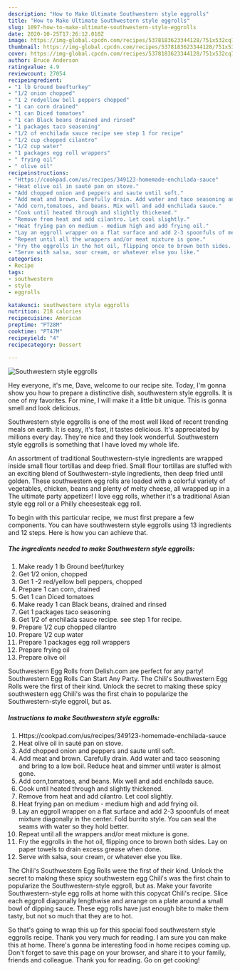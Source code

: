 ```yaml
---
description: "How to Make Ultimate Southwestern style eggrolls"
title: "How to Make Ultimate Southwestern style eggrolls"
slug: 1097-how-to-make-ultimate-southwestern-style-eggrolls
date: 2020-10-25T17:26:12.010Z
image: https://img-global.cpcdn.com/recipes/5378183623344128/751x532cq70/southwestern-style-eggrolls-recipe-main-photo.jpg
thumbnail: https://img-global.cpcdn.com/recipes/5378183623344128/751x532cq70/southwestern-style-eggrolls-recipe-main-photo.jpg
cover: https://img-global.cpcdn.com/recipes/5378183623344128/751x532cq70/southwestern-style-eggrolls-recipe-main-photo.jpg
author: Bruce Anderson
ratingvalue: 4.9
reviewcount: 27054
recipeingredient:
- "1 lb Ground beefturkey"
- "1/2 onion chopped"
- "1 2 redyellow bell peppers chopped"
- "1 can corn drained"
- "1 can Diced tomatoes"
- "1 can Black beans drained and rinsed"
- "1 packages taco seasoning"
- "1/2 of enchilada sauce recipe see step 1 for recipe"
- "1/2 cup chopped cilantro"
- "1/2 cup water"
- "1 packages egg roll wrappers"
- " frying oil"
- " olive oil"
recipeinstructions:
- "Https://cookpad.com/us/recipes/349123-homemade-enchilada-sauce"
- "Heat olive oil in sauté pan on stove."
- "Add chopped onion and peppers and saute until soft."
- "Add meat and brown. Carefully drain. Add water and taco seasoning and bring to a low boil. Reduce heat and simmer until water is almost gone."
- "Add corn,tomatoes, and beans. Mix well and add enchilada sauce."
- "Cook until heated through and slightly thickened."
- "Remove from heat and add cilantro. Let cool slightly."
- "Heat frying pan on medium - medium high and add frying oil."
- "Lay an eggroll wrapper on a flat surface and add 2-3 spoonfuls of meat mixture diagonally in the center. Fold burrito style. You can seal the seams with water so they hold better."
- "Repeat until all the wrappers and/or meat mixture is gone."
- "Fry the eggrolls in the hot oil, flipping once to brown both sides. Lay on paper towels to drain excess grease when done."
- "Serve with salsa, sour cream, or whatever else you like."
categories:
- Recipe
tags:
- southwestern
- style
- eggrolls

katakunci: southwestern style eggrolls 
nutrition: 218 calories
recipecuisine: American
preptime: "PT28M"
cooktime: "PT47M"
recipeyield: "4"
recipecategory: Dessert

---
```



![Southwestern style eggrolls](https://img-global.cpcdn.com/recipes/5378183623344128/751x532cq70/southwestern-style-eggrolls-recipe-main-photo.jpg)

Hey everyone, it's me, Dave, welcome to our recipe site. Today, I'm gonna show you how to prepare a distinctive dish, southwestern style eggrolls. It is one of my favorites. For mine, I will make it a little bit unique. This is gonna smell and look delicious.

Southwestern style eggrolls is one of the most well liked of recent trending meals on earth. It is easy, it's fast, it tastes delicious. It's appreciated by millions every day. They're nice and they look wonderful. Southwestern style eggrolls is something that I have loved my whole life.

An assortment of traditional Southwestern-style ingredients are wrapped inside small flour tortillas and deep fried. Small flour tortillas are stuffed with an exciting blend of Southwestern-style ingredients, then deep fried until golden. These southwestern egg rolls are loaded with a colorful variety of vegetables, chicken, beans and plenty of melty cheese, all wrapped up in a The ultimate party appetizer! I love egg rolls, whether it&#39;s a traditional Asian style egg roll or a Philly cheesesteak egg roll.


To begin with this particular recipe, we must first prepare a few components. You can have southwestern style eggrolls using 13 ingredients and 12 steps. Here is how you can achieve that.

<!--inarticleads1-->

##### The ingredients needed to make Southwestern style eggrolls:

1. Make ready 1 lb Ground beef/turkey
1. Get 1/2 onion, chopped
1. Get 1 -2 red/yellow bell peppers, chopped
1. Prepare 1 can corn, drained
1. Get 1 can Diced tomatoes
1. Make ready 1 can Black beans, drained and rinsed
1. Get 1 packages taco seasoning
1. Get 1/2 of enchilada sauce recipe. see step 1 for recipe.
1. Prepare 1/2 cup chopped cilantro
1. Prepare 1/2 cup water
1. Prepare 1 packages egg roll wrappers
1. Prepare  frying oil
1. Prepare  olive oil


Southwestern Egg Rolls from Delish.com are perfect for any party! Southwestern Egg Rolls Can Start Any Party. The Chili&#39;s Southwestern Egg Rolls were the first of their kind. Unlock the secret to making these spicy southwestern egg Chili&#39;s was the first chain to popularize the Southwestern-style eggroll, but as. 

<!--inarticleads2-->

##### Instructions to make Southwestern style eggrolls:

1. Https://cookpad.com/us/recipes/349123-homemade-enchilada-sauce
1. Heat olive oil in sauté pan on stove.
1. Add chopped onion and peppers and saute until soft.
1. Add meat and brown. Carefully drain. Add water and taco seasoning and bring to a low boil. Reduce heat and simmer until water is almost gone.
1. Add corn,tomatoes, and beans. Mix well and add enchilada sauce.
1. Cook until heated through and slightly thickened.
1. Remove from heat and add cilantro. Let cool slightly.
1. Heat frying pan on medium - medium high and add frying oil.
1. Lay an eggroll wrapper on a flat surface and add 2-3 spoonfuls of meat mixture diagonally in the center. Fold burrito style. You can seal the seams with water so they hold better.
1. Repeat until all the wrappers and/or meat mixture is gone.
1. Fry the eggrolls in the hot oil, flipping once to brown both sides. Lay on paper towels to drain excess grease when done.
1. Serve with salsa, sour cream, or whatever else you like.


The Chili&#39;s Southwestern Egg Rolls were the first of their kind. Unlock the secret to making these spicy southwestern egg Chili&#39;s was the first chain to popularize the Southwestern-style eggroll, but as. Make your favorite Southwestern-style egg rolls at home with this copycat Chili&#39;s recipe. Slice each eggroll diagonally lengthwise and arrange on a plate around a small bowl of dipping sauce. These egg rolls have just enough bite to make them tasty, but not so much that they are to hot. 

So that's going to wrap this up for this special food southwestern style eggrolls recipe. Thank you very much for reading. I am sure you can make this at home. There's gonna be interesting food in home recipes coming up. Don't forget to save this page on your browser, and share it to your family, friends and colleague. Thank you for reading. Go on get cooking!
